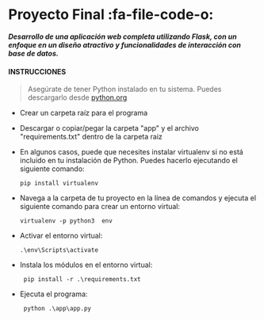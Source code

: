 # Proyecto Final :fa-file-code-o:
***Desarrollo de una aplicación web completa utilizando Flask, con un enfoque en un diseño atractivo y funcionalidades de interacción con base de datos.***
 

#### INSTRUCCIONES 
> Asegúrate de tener Python instalado en tu sistema. Puedes descargarlo desde [python.org](https://www.python.org "python.org") 

- Crear un carpeta raíz para el programa
- Descargar o copiar/pegar la carpeta "app" y el archivo "requirements.txt" dentro de la carpeta raiz
- En algunos casos, puede que necesites instalar virtualenv si no está incluido en tu instalación de Python. Puedes hacerlo ejecutando el siguiente comando:

	`pip install virtualenv` 
	
- Navega a la carpeta de tu proyecto en la línea de comandos y ejecuta el siguiente comando para crear un entorno virtual:

	`virtualenv -p python3  env` 

- Activar el entorno virtual:

	`.\env\Scripts\activate` 

- Instala los módulos en el entorno virtual:

	` pip install -r .\requirements.txt` 

- Ejecuta el programa: 

	` python .\app\app.py` 

